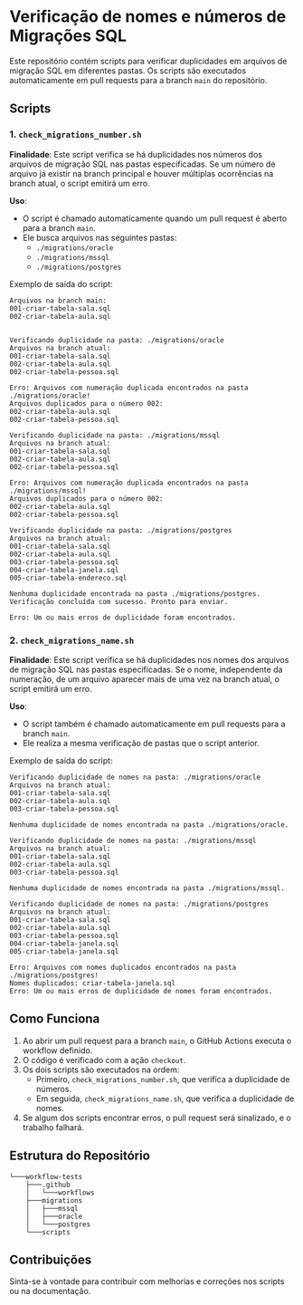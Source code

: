 # Verificação de nomes e números de Migrações SQL

Este repositório contém scripts para verificar duplicidades em arquivos de migração SQL em diferentes pastas. Os scripts são executados automaticamente em pull requests para a branch `main` do repositório.

## Scripts

### 1. `check_migrations_number.sh`

**Finalidade**: Este script verifica se há duplicidades nos números dos arquivos de migração SQL nas pastas especificadas. Se um número de arquivo já existir na branch principal e houver múltiplas ocorrências na branch atual, o script emitirá um erro.

**Uso**:
- O script é chamado automaticamente quando um pull request é aberto para a branch `main`. 
- Ele busca arquivos nas seguintes pastas:
  - `./migrations/oracle`
  - `./migrations/mssql`
  - `./migrations/postgres`

Exemplo de saída do script:

```
Arquivos na branch main:
001-criar-tabela-sala.sql
002-criar-tabela-aula.sql


Verificando duplicidade na pasta: ./migrations/oracle
Arquivos na branch atual:
001-criar-tabela-sala.sql
002-criar-tabela-aula.sql
002-criar-tabela-pessoa.sql

Erro: Arquivos com numeração duplicada encontrados na pasta ./migrations/oracle!
Arquivos duplicados para o número 002:
002-criar-tabela-aula.sql
002-criar-tabela-pessoa.sql

Verificando duplicidade na pasta: ./migrations/mssql
Arquivos na branch atual:
001-criar-tabela-sala.sql
002-criar-tabela-aula.sql
002-criar-tabela-pessoa.sql

Erro: Arquivos com numeração duplicada encontrados na pasta ./migrations/mssql!
Arquivos duplicados para o número 002:
002-criar-tabela-aula.sql
002-criar-tabela-pessoa.sql

Verificando duplicidade na pasta: ./migrations/postgres
Arquivos na branch atual:
001-criar-tabela-sala.sql
002-criar-tabela-aula.sql
003-criar-tabela-pessoa.sql
004-criar-tabela-janela.sql
005-criar-tabela-endereco.sql

Nenhuma duplicidade encontrada na pasta ./migrations/postgres.
Verificação concluída com sucesso. Pronto para enviar.

Erro: Um ou mais erros de duplicidade foram encontrados.
```

### 2. `check_migrations_name.sh`

**Finalidade**: Este script verifica se há duplicidades nos nomes dos arquivos de migração SQL nas pastas especificadas. Se o nome, independente da numeração, de um arquivo aparecer mais de uma vez na branch atual, o script emitirá um erro.

**Uso**:
- O script também é chamado automaticamente em pull requests para a branch `main`. 
- Ele realiza a mesma verificação de pastas que o script anterior.

Exemplo de saída do script:

```
Verificando duplicidade de nomes na pasta: ./migrations/oracle
Arquivos na branch atual:
001-criar-tabela-sala.sql
002-criar-tabela-aula.sql
003-criar-tabela-pessoa.sql

Nenhuma duplicidade de nomes encontrada na pasta ./migrations/oracle.

Verificando duplicidade de nomes na pasta: ./migrations/mssql
Arquivos na branch atual:
001-criar-tabela-sala.sql
002-criar-tabela-aula.sql
003-criar-tabela-pessoa.sql

Nenhuma duplicidade de nomes encontrada na pasta ./migrations/mssql.

Verificando duplicidade de nomes na pasta: ./migrations/postgres
Arquivos na branch atual:
001-criar-tabela-sala.sql
002-criar-tabela-aula.sql
003-criar-tabela-pessoa.sql
004-criar-tabela-janela.sql
005-criar-tabela-janela.sql

Erro: Arquivos com nomes duplicados encontrados na pasta ./migrations/postgres!
Nomes duplicados: criar-tabela-janela.sql
Erro: Um ou mais erros de duplicidade de nomes foram encontrados.
```

## Como Funciona

1. Ao abrir um pull request para a branch `main`, o GitHub Actions executa o workflow definido.
2. O código é verificado com a ação `checkout`.
3. Os dois scripts são executados na ordem:
   - Primeiro, `check_migrations_number.sh`, que verifica a duplicidade de números.
   - Em seguida, `check_migrations_name.sh`, que verifica a duplicidade de nomes.
4. Se algum dos scripts encontrar erros, o pull request será sinalizado, e o trabalho falhará.

## Estrutura do Repositório

```
└───workflow-tests
    ├───.github
    │   └───workflows
    ├───migrations
    │   ├───mssql
    │   ├───oracle
    │   └───postgres
    └───scripts
```

## Contribuições

Sinta-se à vontade para contribuir com melhorias e correções nos scripts ou na documentação.

